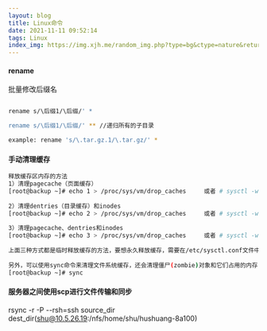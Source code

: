 ```yaml
---
layout: blog
title: Linux命令
date: 2021-11-11 09:52:14
tags: Linux
index_img: https://img.xjh.me/random_img.php?type=bg&ctype=nature&return=302
---
```


#### rename

批量修改后缀名
```bash

rename s/\后缀1/\后缀/' *

rename s/\后缀1/\后缀/' ** //递归所有的子目录

example: rename 's/\.tar.gz.1/\.tar.gz/' *
```

#### 手动清理缓存
```bash
释放缓存区内存的方法
1）清理pagecache（页面缓存）
[root@backup ~]# echo 1 > /proc/sys/vm/drop_caches     或者 # sysctl -w vm.drop_caches=1
 
2）清理dentries（目录缓存）和inodes
[root@backup ~]# echo 2 > /proc/sys/vm/drop_caches     或者 # sysctl -w vm.drop_caches=2
 
3）清理pagecache、dentries和inodes
[root@backup ~]# echo 3 > /proc/sys/vm/drop_caches     或者 # sysctl -w vm.drop_caches=3
　
上面三种方式都是临时释放缓存的方法，要想永久释放缓存，需要在/etc/sysctl.conf文件中配置：vm.drop_caches=1/2/3，然后sysctl -p生效即可！
 
另外，可以使用sync命令来清理文件系统缓存，还会清理僵尸(zombie)对象和它们占用的内存
[root@backup ~]# sync
```

#### 服务器之间使用scp进行文件传输和同步
rsync -r -P --rsh=ssh source_dir dest_dir(shu@10.5.26.19:/nfs/home/shu/hushuang-8a100)
